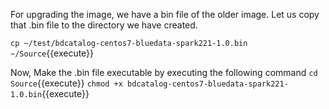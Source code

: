 For upgrading the image, we have a bin file of the older image. Let us copy that .bin file to the directory we have created.

`cp ~/test/bdcatalog-centos7-bluedata-spark221-1.0.bin ~/Source`{{execute}}


Now, Make the .bin file executable by executing the following command
`cd Source`{{execute}}
`chmod +x bdcatalog-centos7-bluedata-spark221-1.0.bin`{{execute}}

